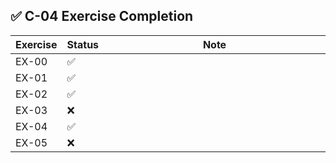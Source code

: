 ## ✅ C-04 Exercise Completion

| Exercise  | Status | Note |
| ----- | - | - |
| EX-00 | ✅ | <img width="441" height="1">|
| EX-01 | ✅ | |
| EX-02 | ✅ | |
| EX-03 | ❌ | |
| EX-04 | ✅ | |
| EX-05 | ❌ | |